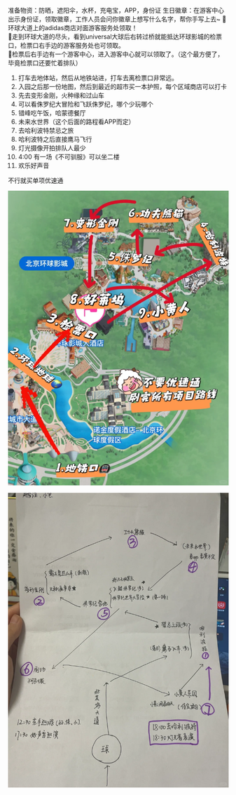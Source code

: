 准备物资：防晒，遮阳伞，水杯，充电宝，APP，身份证
生日徽章：在游客中心出示身份证，领取徽章，工作人员会问你徽章上想写什么名字，帮你手写上去~
📍环球大道上的adidas商店对面游客服务处领取！  
📍走到环球大道的尽头，看到universal大球后右转过桥就能抵达环球影城的检票口，检票口右手边的游客服务处也可领取。  
📍检票后右手边有一个游客中心，进入游客中心就可以领取了。（这个最方便了，毕竟检票口还要忙着排队）

1. 打车去地体站，然后从地铁站进，打车去离检票口非常远。
2. 入园之后那一份地图，然后到最近的超市买一本护照，每个区域商店可以打卡
3. 先去变形金刚，火种缘和过山车
4. 可以看侏罗纪大冒险和飞跃侏罗纪，哪个少玩哪个
5. 错峰吃午饭，哈蒙德餐厅
6. 未来水世界（这个后面的路程看APP而定）
7. 去哈利波特禁忌之旅
8. 哈利波特之后直接鹰马飞行
12. 灯光摄像开拍排队人最少
13. 4:00 有一场《不可驯服》可以坐二楼
14. 欢乐好声音

不行就买单项优速通

![](../youdaonote-images/Pasted%20image%2020240419180533.png)

![](../youdaonote-images/Pasted%20image%2020240419180652.png)